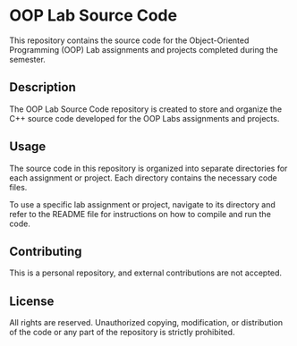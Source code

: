 # OOP Lab Source Code

This repository contains the source code for the Object-Oriented Programming (OOP) Lab assignments and projects completed during the semester.

## Description

The OOP Lab Source Code repository is created to store and organize the C++ source code developed for the OOP Labs assignments and projects.

## Usage

The source code in this repository is organized into separate directories for each assignment or project. Each directory contains the necessary code files.

To use a specific lab assignment or project, navigate to its directory and refer to the README file for instructions on how to compile and run the code.

## Contributing

This is a personal repository, and external contributions are not accepted.

## License

All rights are reserved. Unauthorized copying, modification, or distribution of the code or any part of the repository is strictly prohibited.
